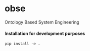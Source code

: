 # obse
Ontology Based System Engineering


#### Installation for development purposes
```
pip install -e .   
```
